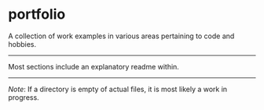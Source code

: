 # portfolio
A collection of work examples in various areas pertaining to code and hobbies.

---

Most sections include an explanatory readme within.

---

*Note*: If a directory is empty of actual files, it is most likely a work in progress.
